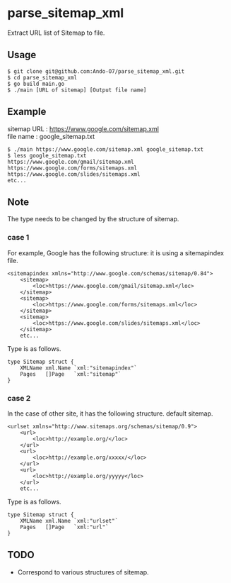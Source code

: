 # parse_sitemap_xml
Extract URL list of Sitemap to file.

## Usage
```
$ git clone git@github.com:Ando-O7/parse_sitemap_xml.git
$ cd parse_sitemap_xml
$ go build main.go
$ ./main [URL of sitemap] [Output file name]
```
## Example
sitemap URL : https://www.google.com/sitemap.xml  
file name : google_sitemap.txt

```
$ ./main https://www.google.com/sitemap.xml google_sitemap.txt
$ less google_sitemap.txt
https://www.google.com/gmail/sitemap.xml
https://www.google.com/forms/sitemaps.xml
https://www.google.com/slides/sitemaps.xml
etc...
```

## Note
The type needs to be changed by the structure of sitemap.

### case 1

For example, Google has the following structure: it is using a sitemapindex file.
```
<sitemapindex xmlns="http://www.google.com/schemas/sitemap/0.84">
    <sitemap>
        <loc>https://www.google.com/gmail/sitemap.xml</loc>
    </sitemap>
    <sitemap>
        <loc>https://www.google.com/forms/sitemaps.xml</loc>
    </sitemap>
    <sitemap>
        <loc>https://www.google.com/slides/sitemaps.xml</loc>
    </sitemap>
    etc...
```
Type is as follows.
```
type Sitemap struct {
	XMLName xml.Name `xml:"sitemapindex"`
	Pages   []Page   `xml:"sitemap"`
}
```

### case 2

In the case of other site, it has the following structure. default sitemap.
```
<urlset xmlns="http://www.sitemaps.org/schemas/sitemap/0.9">
    <url>
        <loc>http://example.org/</loc>
    </url>
    <url>
        <loc>http://example.org/xxxxx/</loc>
    </url>
    <url>
        <loc>http://example.org/yyyyy</loc>
    </url>
    etc...
```
Type is as follows.
```
type Sitemap struct {
	XMLName xml.Name `xml:"urlset"`
	Pages   []Page   `xml:"url"`
}
```

## TODO
- Correspond to various structures of sitemap.